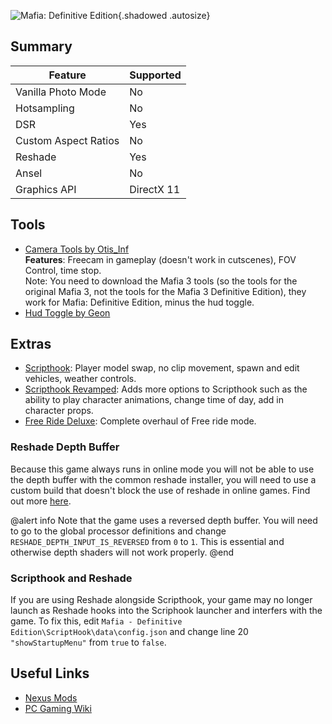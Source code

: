 ![Mafia: Definitive Edition](Images\MDE_header.png "Shot by Jack Heisenburg"){.shadowed .autosize}

## Summary

Feature | Supported
--|--
Vanilla Photo Mode | No
Hotsampling | No
DSR | Yes
Custom Aspect Ratios | No
Reshade | Yes 
Ansel | No
Graphics API | DirectX 11

 
## Tools
* [Camera Tools by Otis_Inf](https://patreon.com/Otis_Inf)   
**Features**: Freecam in gameplay (doesn't work in cutscenes), FOV Control, time stop.  
Note: You need to download the Mafia 3 tools (so the tools for the original Mafia 3, not the tools for the Mafia 3 Definitive Edition), 
they work for Mafia: Definitive Edition, minus the hud toggle. 
* [Hud Toggle by Geon](https://nohud.fandom.com/wiki/Mafia:_Definitive_Edition_No_Hud)

## Extras
* [Scripthook](https://db.nomad-group.net/page/MDE_ScriptHook:_Instructions): Player model swap, no clip movement, spawn and edit vehicles, weather controls. 
* [Scripthook Revamped](https://www.nexusmods.com/mafiadefinitiveedition/mods/58): Adds more options to Scripthook such as the ability to play character animations, change time of day, add in character props. 
* [Free Ride Deluxe](https://www.nexusmods.com/mafiadefinitiveedition/mods/51): Complete overhaul of Free ride mode.

### Reshade Depth Buffer
Because this game always runs in online mode you will not be able to use the depth buffer with the common reshade installer, you will need to use a custom build that doesn't block the use of reshade in online games. Find out more [here](https://framedsc.com/ReshadeGuides/setupreshade.htm#depth-buffer-on-online-games).

@alert info
Note that the game uses a reversed depth buffer. You will need to go to the global processor definitions and change `RESHADE_DEPTH_INPUT_IS_REVERSED` from `0` to `1`. This is essential and otherwise depth shaders will not work properly.
@end

### Scripthook and Reshade
If you are using Reshade alongside Scripthook, your game may no longer launch as Reshade hooks into the Scriphook launcher and interfers with the game. To fix this, edit `Mafia - Definitive Edition\ScriptHook\data\config.json` and change line 20 `"showStartupMenu"` from `true` to `false`.



## Useful Links
* [Nexus Mods](https://www.nexusmods.com/mafiadefinitiveedition)
* [PC Gaming Wiki](https://www.pcgamingwiki.com/wiki/Mafia:_Definitive_Edition)
